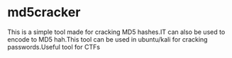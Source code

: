 # md5cracker
This is a simple tool made for cracking MD5 hashes.IT can also be used to encode to MD5 hah.This tool can be used in ubuntu/kali for cracking passwords.Useful tool for CTFs
